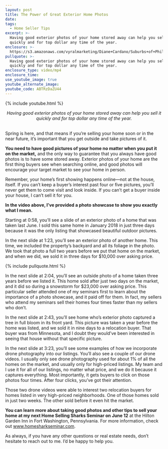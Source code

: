 ```yaml
---
layout: post
title: The Power of Great Exterior Home Photos
date:
tags:
  - Home Seller Tips
excerpt: >-
  Having good exterior photos of your home stored away can help you sell it
  quickly and for top dollar any time of the year.
enclosure: >-
  https://s3.amazonaws.com/vyralmarketing/Diane+Cardano/Suburbs+of+Philadelphia+Real+Estate-+Taking+good+photos.mp4
pullquote: >-
  Having good exterior photos of your home stored away can help you sell it
  quickly and for top dollar any time of the year.
enclosure_type: video/mp4
enclosure_time:
use_youtube_image: true
youtube_alternate_image:
youtube_code: ABTRzDaZU44
---
```


{% include youtube.html %}

<center><em>Having good exterior photos of your home stored away can help you sell it quickly and for top dollar any time of the year.</em></center>

<center>&nbsp;</center>

Spring is here, and that means if you’re selling your home soon or in the near future, it’s important that you get outside and take pictures of it.

**You need to have good pictures of your home no matter when you put it on the market,** and the only way to guarantee that you always have good photos is to have some stored away. Exterior photos of your home are the first thing buyers see when searching online, and good photos will encourage your target market to see your home in person.

Remember, your home’s first showing happens online—not at the house, itself. If you can’t keep a buyer’s interest past four or five pictures, you’ll never get them to come visit and look inside. If you can’t get a buyer inside your house, I can’t sell it for you.

**In the video above, I’ve provided a photo showcase to show you exactly what I mean.**

Starting at 0:58, you’ll see a slide of an exterior photo of a home that was taken last June. I sold this same home in January 2018 in just three days because it was the only listing that showcased beautiful outdoor pictures.

In the next slide at 1:23, you’ll see an exterior photo of another home. This time, we included the property’s backyard and all its foliage in the photo. We took that photo a full two years before we put that home on the market, and when we did, we sold it in three days for $10,000 over asking price. &nbsp;

{% include pullquote.html %}

In the next slide at 2:04, you’ll see an outside photo of a home taken three years before we listed it. This home sold after just two days on the market, and it did so during a snowstorm for $23,000 over asking price. This particular seller attended one of my seminars first to learn about the importance of a photo showcase, and it paid off for them. In fact, my sellers who attend my seminars sell their homes four times faster than my sellers who don’t.

In the next slide at 2:43, you’ll see home who’s exterior photo captured a tree in full bloom in its front yard. This picture was taken a year before the home was listed, and we sold it in nine days to a relocation buyer. That buyer was from Minnesota, and I doubt they would’ve been interested in seeing that house without that specific picture.

In the next slide at 3:23, you’ll see some examples of how we incorporate drone photography into our listings. You’ll also see a couple of our drone videos. I usually only see drone photography used for about 1% of all the homes on the market, and usually only for high-priced listings. My team and I use it for all of our listings, no matter what price, and we do it because it captures everything. Most importantly, it gets buyers to click on those photos four times. After four clicks, you’ve got their attention.

Those two drone videos were able to interest two relocation buyers for homes listed in very high-priced neighborhoods. One of those homes sold in just two weeks. The other sold before it even hit the market.

**You can learn more about taking good photos and other tips to sell your home at my next Home Selling Sharks Seminar on June 12** at the Hilton Garden Inn in Fort Washington, Pennsylvania. For more information, check out www.homesharkseminar.com.

As always, if you have any other questions or real estate needs, don’t hesitate to reach out to me. I’d be happy to help you.